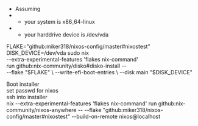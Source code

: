 - Assuming
- - your system is x86_64-linux
- - your harddrive device is /dev/vda

FLAKE="github:miker318/nixos-config/master#nixostest"
DISK_DEVICE=/dev/vda
sudo nix \
    --extra-experimental-features 'flakes nix-command' \
    run github:nix-community/disko#disko-install -- \
    --flake "$FLAKE" \
    --write-efi-boot-entries \
    --disk main "$DISK_DEVICE"

Boot installer  
set passwd for nixos  
ssh into installer  
nix --extra-experimental-features 'flakes nix-command' run github:nix-community/nixos-anywhere -- --flake "github:miker318/nixos-config/master#nixostest" --build-on-remote nixos@localhost

